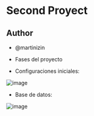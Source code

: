 # Second Proyect 
## Author
- @martinizin

- Fases del proyecto
  
- Configuraciones iniciales:
  
![image](https://github.com/martinizin/apiVeterinaria/assets/117743846/9ca55a6e-6430-4145-bfb4-e3d1921f9017)

- Base de datos:

![image](https://github.com/martinizin/apiVeterinaria/assets/117743846/88ad2da7-ce2b-4a94-ad3e-339205cc62ad)

